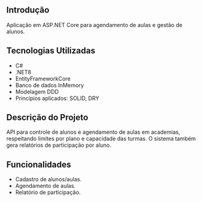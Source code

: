 ## Introdução

Aplicação em ASP.NET Core para agendamento de aulas e gestão de alunos.

## Tecnologias Utilizadas

- C#
- .NET8
- EntityFrameworkCore
- Banco de dados InMemory
- Modelagem DDD
- Princípios aplicados: SOLID, DRY

## Descrição do Projeto

API para controle de alunos e agendamento de aulas em academias, respeitando limites por plano e capacidade das turmas. O sistema também gera relatórios de participação por aluno.

## Funcionalidades

- Cadastro de alunos/aulas.
- Agendamento de aulas.
- Relatório de participação.
